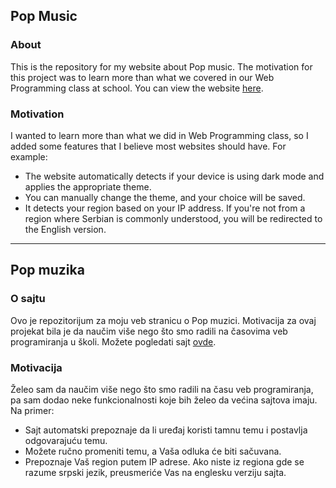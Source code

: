 ## Pop Music

### About  
This is the repository for my website about Pop music. The motivation for this project was to learn more than what we covered in our Web Programming class at school. You can view the website [here](https://bojanradjenovic.github.io/pop-muzika).  

### Motivation  
I wanted to learn more than what we did in Web Programming class, so I added some features that I believe most websites should have. For example:  
- The website automatically detects if your device is using dark mode and applies the appropriate theme.  
- You can manually change the theme, and your choice will be saved.  
- It detects your region based on your IP address. If you're not from a region where Serbian is commonly understood, you will be redirected to the English version.  

---

## Pop muzika  

### O sajtu  
Ovo je repozitorijum za moju veb stranicu o Pop muzici. Motivacija za ovaj projekat bila je da naučim više nego što smo radili na časovima veb programiranja u školi. Možete pogledati sajt [ovde](https://bojanradjenovic.github.io/pop-muzika).  

### Motivacija  
Želeo sam da naučim više nego što smo radili na času veb programiranja, pa sam dodao neke funkcionalnosti koje bih želeo da većina sajtova imaju. Na primer:  
- Sajt automatski prepoznaje da li uređaj koristi tamnu temu i postavlja odgovarajuću temu.  
- Možete ručno promeniti temu, a Vaša odluka će biti sačuvana.  
- Prepoznaje Vaš region putem IP adrese. Ako niste iz regiona gde se razume srpski jezik, preusmeriće Vas na englesku verziju sajta.
